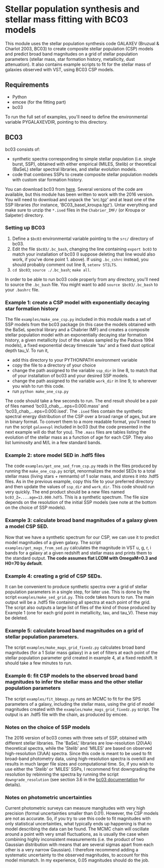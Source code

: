 # Stellar population synthesis and stellar mass fitting with BC03 models

This module uses the stellar population synthesis code GALAXEV (Bruzual \& Charlot 2003, BC03) to create composite stellar population (CSP) models and predict broad band magnitudes on a grid of stellar population parameters (stellar mass, star formation history, metallicity, dust attenuation). 
It also contains example scripts to fit for the stellar mass of galaxies observed with VST, using BC03 CSP models.

## Requirements

- Python
- emcee (for the fitting part)
- bc03

To run the full set of examples, you'll need to define the environmental variable PYGALAXEVDIR, pointing to this directory.

## BC03

bc03 consists of:
- synthetic spectra corresponding to simple stellar population (i.e. single burst, SSP), obtained with either empirical (MILES, Stelib) or theoretical (BaSeL) stellar spectral libraries, and stellar evolution models.
- code that combines SSPs to create composite stellar population models with custom star formation history.

You can download bc03 from [here](http://www.bruzual.org/bc03/). Several versions of the code are available, but this module has been written to work with the 2016 version. You will need to download and unpack the 'src.tgz' and at least one of the SSP libraries (for instance, 'BC03_basel_kroupa.tgz'). Untar everything and make sure to unzip the `*.ised` files in the `Chabrier_IMF/` (or Kroupa or Salpeter) directory.

### Setting up BC03

1. Define a `$bc03` environmental variable pointing to the `src/` directory of bc03.
2. Edit the file `$bc03/.bc_bash`, changing the line containing `export bc03` to match your installation of bc03 (I suppose deleting that line would also work, if you've done point 1. above). If using `.bc_cshrc` instead, you should probably comment out line 8, `setenv STILTS`.
3. `cd $bc03`; `source ./.bc_bash`; `make all`.

In order to be able to run bc03 code properly from any directory, you'll need to source the `.bc_bash` file. You might want to add `source $bc03/.bc_bash` to your `.bashrc` file.

### Example 1: create a CSP model with exponentially decaying star formation history

The file `examples/make_one_csp.py` included in this module reads a set of SSP models from the bc03 package (in this case the models obtained with the BaSeL spectral library and a Chabrier IMF) and creates a composite stellar population model with an exponentially decaying star formation history, a given metallicity (out of the values sampled by the Padova 1994 models), a fixed exponential decay timescale 'tau' and a fixed dust optical depth tau_V.
To run it,
- add this directory to your PYTHONPATH environment variable
- copy the file to a directory of your choice
- change the path assigned to the variable `ssp_dir` in line 8, to match that of your installation of bc03 and your desired SSP models.
- change the path assigned to the variable `work_dir` in line 9, to wherever you wish to run this code.
- run `python make_one_csp.py`

The code should take a few seconds to run. The end result should be a pair of files named 'bc03_chab_...eps=0.000.mass' and 'bc03_chab_...eps=0.000.ised'. The `.ised` files contain the synthetic spectral energy distribution of the CSP over a broad range of ages, but are in binary format. To convert them to a more readable format, you'll need to run the script `galaxevpl` included in bc03 (but the code presented in the next example will do that for you). The `.mass` files are tables listing the evolution of the stellar mass as a function of age for each CSP. They also list luminosity and M/L in a few standard bands.

### Example 2: store model SED in .hdf5 files

The code `examples/get_one_sed_from_csp.py` reads in the files produced by running the `make_one_csp.py` script, renormalizes the model SEDs to a total stellar mass (living stars + remnants) of 1 solar mass, and stores it into .hdf5 files. As in the previous example, copy this file to your preferred directory and then update the values of `ssp_dir` and `work_dir`. This code should run very quickly. The end product should be a new files named `bc03_Z=....age=13.000.hdf5`. This is a synthetic spectrum. The file size depends on the resolution of the initial SSP models (see note at the bottom on the choice of SSP models).

### Example 3: calculate broad band magnitudes of a galaxy given a model CSP SED.

Now that we have a synthetic spectrum for our CSP, we can use it to predict model magnitudes of a given galaxy. The script `examples/get_mags_from_sed.py` calculates the magnitude in VST u, g, r, i bands for a galaxy at a given redshift and stellar mass and prints them to the standard output.
**The code assumes flat LCDM with OmegaM=0.3 and H0=70 by default**.

### Example 4: creating a grid of CSP SEDs.

It can be convenient to produce synthetic spectra over a grid of stellar population parameters in a single step, for later use. This is done by the script `examples/make_sed_grid.py`. This code takes hours to run. The main output will be a .hdf5 file containing all spectra at each point of the grid. The script also outputs a large list of files of the kind of those produced by Example 1 (one for each grid point in metallicity, tau, and tau_V). These may be deleted.

### Example 5: calculate broad band magnitudes on a grid of stellar population parameters.

The script `examples/make_mags_grid_fixedz.py` calculates broad band magnitudes (for a 1 Solar mass galaxy) in a set of filters at each point of the stellar population parameter grid created in example 4, at a fixed redshift. It should take a few minutes to run.

### Example 6: fit CSP models to the observed broad band magnitudes to infer the stellar mass and the other stellar population parameters
The script `examples/fit_bbmags.py` runs an MCMC to fit for the SPS parameters of a galaxy, including the stellar mass, using the grid of model magnitudes created with the `examples/make_mags_grid_fixedz.py` script. The output is an .hdf5 file with the chain, as produced by emcee.

### Notes on the choice of SSP models

The 2016 version of bc03 comes with three sets of SSP, obtained with different stellar libraries. The 'BaSeL' libraries are low-resolution (20\AA) theoretical spectra, while the 'Stelib' and 'MILES' are based on observed high-resolution (3\AA) spectra. Since this code is meant to be used to fit broad-band photometry data, using high-resolution spectra is overkill and results in much larger file sizes and computational time. So, if you wish to use either the 'Stelib' or 'MILES' SSPs, I recommend first downgrading the resolution by rebinning the spectra by running the script `downgrade_resolution` (see section 3.6 in the [bc03 documentation](http://www.bruzual.org/bc03/doc/bc03.pdf) for details).

### Notes on photometric uncertainties

Current photometric surveys can measure mangitudes with very high precision (formal uncertainties smaller than 0.01). However, the CSP models are not as accurate. So, if you try to use this code to fit magnitudes with only statistical uncertainties, what typically ends up happening is that no model describing the data can be found. The MCMC chain will oscillate around a point with very small fluctuations, as is usually the case when combining highly inconsistent measurements (i.e. the product of two Gaussian distribution with means that are several sigmas apart from each other is a very narrow Gaussian).
I therefore recommend adding a systematic uncertainty to the observed magnitudes, to account for this model mismatch. In my experience, 0.05 magnitudes should do the job.
